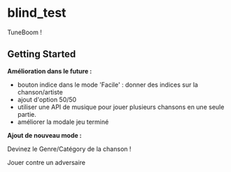 # blind_test

TuneBoom ! 

## Getting Started

**Amélioration dans le future :** 

- bouton indice dans le mode 'Facile' : donner des indices sur la chanson/artiste 
- ajout d'option 50/50
- utiliser une API de musique pour jouer plusieurs chansons en une seule partie.
- améliorer la modale jeu terminé

**Ajout de nouveau mode :**

Devinez le Genre/Catégory de la chanson ! 

Jouer contre un adversaire
